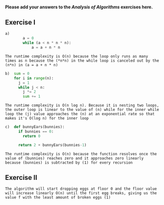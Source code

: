 #### Please add your answers to the ***Analysis of  Algorithms*** exercises here.

## Exercise I
```py
a)  
        a = 0 
        while (a < n * n * n):
            a = a + n * n
```
    The runtime complexity is O(n) because the loop only runs as many times as n because the (*n*n) in the while loop is canceled out by the (n*n) in (a = a + n * n)


```py
b)  sum = 0
    for i in range(n):
      j = 1
      while j < n:
        j *= 2
        sum += 1
``` 
    The runtime complexity is O(n log n). Because it is nesting two loops, the outer loop is linear to the value of (n) while for the inner while loop the (j) value approaches the (n) at an exponential rate so that makes it's O(log n) for the inner loop
    


```py
c)  def bunnyEars(bunnies):
      if bunnies == 0:
        return 0

      return 2 + bunnyEars(bunnies-1)
```
    The runtime complexity is O(n) because the function resolves once the value of (bunnies) reaches zero and it approaches zero linearly because (bunnies) is subtracted by (1) for every recursion


## Exercise II

    The algorithm will start dropping eggs at floor 0 and the floor value will increase linearly O(n) until the first egg breaks, giving us the value f with the least amount of broken eggs (1)
